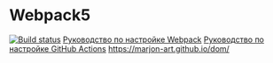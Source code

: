 # Webpack5
[![Build status](https://ci.appveyor.com/api/projects/status/ngfb2lwrct011vt6?svg=true)](https://ci.appveyor.com/project/Marjona-art/event-2)
[Руководство по настройке Webpack](https://webpack.js.org/guides/)
[Руководство по настройке GitHub Actions](https://docs.github.com/en/actions/quickstart)
https://marjon-art.github.io/dom/
